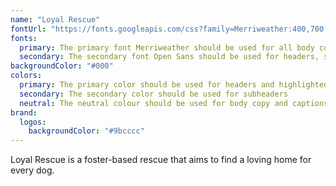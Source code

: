 ```yaml
---
name: "Loyal Rescue"
fontUrl: "https://fonts.googleapis.com/css?family=Merriweather:400,700|Open+Sans:400,700"
fonts:
  primary: The primary font Merriweather should be used for all body copy text.
  secondary: The secondary font Open Sans should be used for headers, subheaders, buttons.
backgroundColor: "#000"
colors:
  primary: The primary color should be used for headers and highlighted text
  secondary: The secondary color should be used for subheaders
  neutral: The neutral colour should be used for body copy and captions
brand:
  logos:
    backgroundColor: "#9bcccc"
---
```

Loyal Rescue is a foster-based rescue that aims to find a loving home for every dog.

